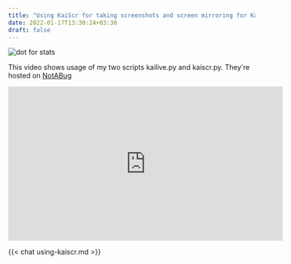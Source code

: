 ```yaml
---
title: "Using KaiScr for taking screenshots and screen mirroring for KaiOS/FFOS"
date: 2022-01-17T13:30:24+03:30
draft: false 
---
```


![dot for stats](https://farooqkz.de1.hashbang.sh/count/tag.svg)

This video shows usage of my two scripts kailive.py and kaiscr.py. They're hosted on [NotABug](https://notabug.org/farooqkz/kaiscr)

<iframe title="KaiScr: screenshots and screen mirror for KaiOS - video by Farooq for THE CONTEST - EPISODE1" src="https://peertube.linuxrocks.online/videos/embed/02df8d70-20bd-49d6-bef1-77b31979fe07" allowfullscreen="" sandbox="allow-same-origin allow-scripts allow-popups" width="560" height="315" frameborder="0"></iframe>


{{< chat using-kaiscr.md >}}
